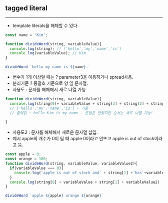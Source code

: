 ## tagged literal
---
- template literals을 해체할 수 있다

```javascript
const name = 'Kim';

function divideWord(string, variableValue){
  console.log(string); // ['hello','my','name','is']
  console.log(variableValue); // Kim
}

divideWord `hello my name is ${name}.`
```
- 변수가 1개 이상일 때는 ? parameter3을 이용하거나 spread사용.
- 분리기준 ? 중괄호 기준으로 양 옆 문자열.
- 사용도 : 문자를 해체해서 새로 나열 가능 
```javascript
function divideWord(string, variableValue){
  console.log(string[0]+ variableValue + string[3] + string[2] + string[1]); 
  // ['hello','my','name','is'] - 기존
  // 출력값 : hello Kim is my name - 문법은 안맞지만 순서는 새로 나열 가능!
  
}
```
- 사용도2 : 문자를 해체해서 새로운 문자열 삽입.
- 예시 apple의 개수가 0이 될 때 apple 0이라고 안뜨고 apple is out of stock이라고 뜸.
```javascript
const apple = 0;
const orange = 100;
function divideWord(string, variableValue, variableValue2){
  if(variableValue === 0){
    console.log(`apple is out of stock and` + string[1] +`has`+variableValue2)
  }
  console.log(string[0] + variableValue + string[1] + variableValue2)
}

divideWord `apple ${apple} orange ${orange}`
```